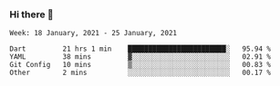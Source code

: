 ### Hi there 👋

<!--
**devcat37/devcat37** is a ✨ _special_ ✨ repository because its `README.md` (this file) appears on your GitHub profile.

Here are some ideas to get you started:

- 🔭 I’m currently working on ...
- 🌱 I’m currently learning ...
- 👯 I’m looking to collaborate on ...
- 🤔 I’m looking for help with ...
- 💬 Ask me about ...
- 📫 How to reach me: ...
- 😄 Pronouns: ...
- ⚡ Fun fact: ...
-->

<!--START_SECTION:waka-->
```text
Week: 18 January, 2021 - 25 January, 2021

Dart         21 hrs 1 min    ████████████████████████░   95.94 % 
YAML         38 mins         ▓░░░░░░░░░░░░░░░░░░░░░░░░   02.91 % 
Git Config   10 mins         ▒░░░░░░░░░░░░░░░░░░░░░░░░   00.83 % 
Other        2 mins          ░░░░░░░░░░░░░░░░░░░░░░░░░   00.17 % 
```
<!--END_SECTION:waka-->

